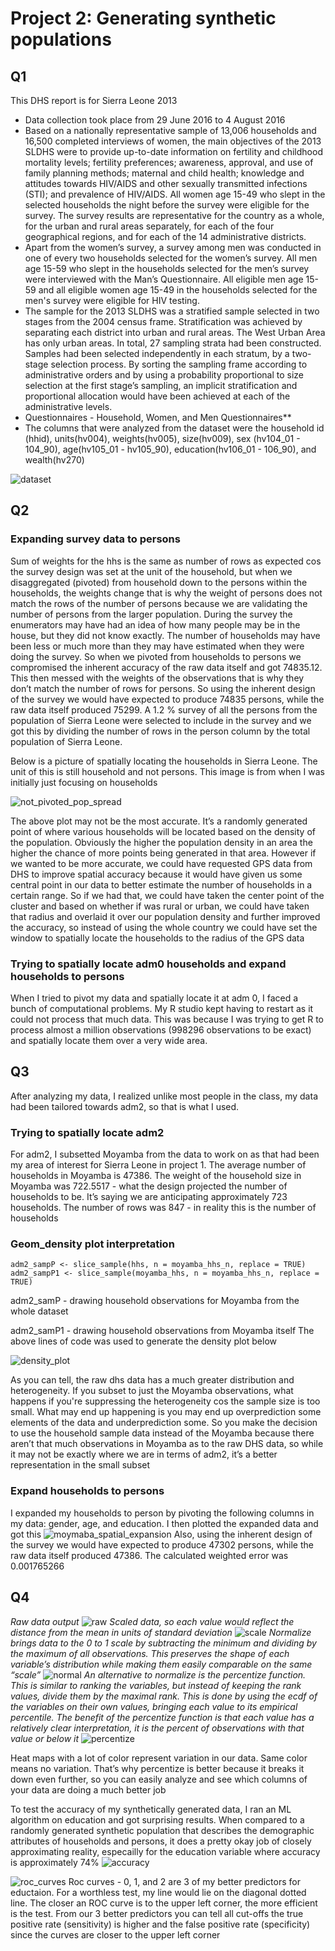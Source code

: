 # Project 2: Generating synthetic populations 

## Q1    
This DHS report is for Sierra Leone 2013
- Data collection took place from 29 June 2016 to 4 August 2016
- Based on a nationally representative sample of 13,006 households and 16,500 completed interviews of women, the main objectives of the 2013 SLDHS were to provide up-to-date information on fertility and childhood mortality levels; fertility preferences; awareness, approval, and use of family planning methods; maternal and child health; knowledge and attitudes towards HIV/AIDS and other sexually transmitted infections (STI); and prevalence of HIV/AIDS. All women age 15-49 who slept in the selected households the night before the survey were eligible for the survey. The survey results are representative for the country as a whole, for the urban and rural areas separately, for each of the four geographical regions, and for each of the 14 administrative districts.
- Apart from the women’s survey, a survey among men was conducted in one of every two households selected for the women’s survey. All men age 15-59 who slept in the households selected for the men’s survey were interviewed with the Man’s Questionnaire. All eligible men age 15-59 and all eligible women age 15-49 in the households selected for the men's survey were eligible for HIV testing.
- The sample for the 2013 SLDHS was a stratified sample selected in two stages from the 2004 census frame. Stratification was achieved by separating each district into urban and rural areas. The West Urban Area has only urban areas. In total, 27 sampling strata had been constructed. Samples had been selected independently in each stratum, by a two-stage selection process. By sorting the sampling frame according to administrative orders and by using a probability proportional to size selection at the first stage’s sampling, an implicit stratification and proportional allocation would have been achieved at each of the administrative levels.
- Questionnaires - Household, Women, and Men Questionnaires**
- The columns that were analyzed from the dataset were the household id (hhid), units(hv004), weights(hv005), size(hv009), sex (hv104_01 - 104_90), age(hv105_01 - hv105_90), education(hv106_01 - 106_90), and wealth(hv270)

![dataset](cbind.png)

## Q2

### Expanding survey data to persons
Sum of weights for the hhs is the same as number of rows as expected cos the survey design was set at the unit of the household, but when we disaggregated (pivoted) from household down to the persons within the households, the weights change that is why the weight of persons does not match the rows of the number of persons because we are validating the number of persons from the larger population. During the survey the enumerators may have had an idea of how many people may be in the house, but they did not know exactly. The number of households may have been less or much more than they may have estimated when they were doing the survey. So when we pivoted from households to persons we compromised the inherent accuracy of the raw data itself and got 74835.12. This then messed with the weights of the observations that is why they don’t match the number of rows for persons. So using the inherent design of the survey we would have expected to produce 74835 persons, while the raw data itself produced 75299. A 1.2 % survey of all the persons from the population of Sierra Leone were selected to include in the survey and we got this by dividing the number of rows in the person column by the total population of Sierra Leone.

Below is a picture of spatially locating the households in Sierra Leone. The unit of this is still household and not persons. This image is from when I was initially just focusing on households

![not_pivoted_pop_spread](sle.png)

The above plot may not be the most accurate. It’s a randomly generated point of where various households will be located based on the density of the population. Obviously the higher the population density in an area the higher the chance of more points being generated in that area. However if we wanted to be more accurate, we could have requested GPS data from DHS to improve spatial accuracy because it would have given us some central point in our data to better estimate the number of households in a certain range. So if we had that, we could have taken the center point of the cluster and based on whether if was rural or urban, we could have taken that radius and overlaid it over our population density and further improved the accuracy, so instead of using the whole country we could have set the window to spatially locate the households to the radius of the GPS data

### Trying to spatially locate adm0 households and expand households to persons

When I tried to pivot my data and spatially locate it at adm 0, I faced a bunch of computational problems. My R studio kept having to restart as it could not process that much data. This was because I was trying to get R to process almost a million observations (998296 observations to be exact) and spatially locate them over a very wide area.

## Q3

After analyzing my data, I realized unlike most people in the class, my data had been tailored towards adm2, so that is what I used.

### Trying to spatially locate adm2
For adm2, I subsetted Moyamba from the data to work on as that had been my area of interest for Sierra Leone in project 1. The average number of households in Moyamba is 47386. The weight of the household size in Moyamba was 722.5517 - what the design projected the number of households to be. It’s saying we are anticipating approximately 723 households. The number of rows was 847 - in reality this is the number of households

### Geom_density plot interpretation
```
adm2_sampP <- slice_sample(hhs, n = moyamba_hhs_n, replace = TRUE)
adm2_sampP1 <- slice_sample(moyamba_hhs, n = moyamba_hhs_n, replace = TRUE)
```
adm2_samP - drawing household observations for Moyamba from the whole dataset

adm2_samP1 - drawing household observations from Moyamba itself
The above lines of code was used to generate the density plot below

![density_plot](geom_density.png)

As you can tell, the raw dhs data has a much greater distribution and heterogeneity. If you subset to just the Moyamba observations, what happens if you're suppressing the heterogeneity cos the sample size is too small. What may end up happening is you may end up overprediction some elements of the data and underprediction some. So you make the decision to use the household sample data instead of the Moyamba because there aren’t that much observations in Moyamba as to the raw DHS data, so while it may not be exactly where we are in terms of adm2, it’s a better representation in the small subset

### Expand households to persons
I expanded my households to person by pivoting the following columns in my data: gender, age, and education.
I then plotted the expanded data and got this
![moymaba_spatial_expansion](moyamba.png)
Also, using the inherent design of the survey we would have expected to produce 47302 persons, while the raw data itself produced 47386. The calculated weighted error was 0.001765266

## Q4
*Raw data output*
![raw](raw.png)
*Scaled data, so each value would reflect the distance from the mean in units of standard deviation*
![scale](scale.png)
*Normalize brings data to the 0 to 1 scale by subtracting the minimum and dividing by the maximum of all observations. This preserves the shape of each variable’s distribution while making them easily comparable on the same “scale”*
![normal](normal.png)
*An alternative to normalize is the percentize function. This is similar to ranking the variables, but instead of keeping the rank values, divide them by the maximal rank. This is done by using the ecdf of the variables on their own values, bringing each value to its empirical percentile. The benefit of the percentize function is that each value has a relatively clear interpretation, it is the percent of observations with that value or below it*
![percentize](percent.png)

Heat maps with a lot of color represent variation in our data. Same color means no variation. That’s why percentize is better because it breaks it down even further, so you can easily analyze and see which columns of your data are doing a much better job

To test the accuracy of my synthetically generated data, I ran an ML algorithm on education and got surprising results. When compared to a randomly generated synthetic population that describes the demographic attributes of households and persons, it does a pretty okay job of closely approximating reality, especailly for the education variable where accuracy is approximately 74%
![accuracy](accuracy.png)

![roc_curves](roc_curve.png)
Roc curves - 0, 1, and 2 are 3 of my better predictors for eductaion. For a worthless test, my line would lie on the diagonal dotted line. The closer an ROC curve is to the upper left corner, the more efficient is the test. From our 3 better predictors you can tell all cut-offs the true positive rate (sensitivity)  is higher and the false positive rate (specificity) since the curves are closer to the upper left corner

